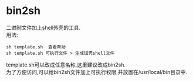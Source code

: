 # bin2sh
二进制文件加上shell外壳的工具.  
用法:  
```
sh template.sh  查看帮助
sh template.sh 可执行文件 > 生成加壳shell文件
```
template.sh可以改成任意名称,这里建议改成bin2sh.  
为了方便访问,可以给bin2sh文件加上可执行权限,并放置在/usr/local/bin目录中.

